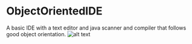 # ObjectOrientedIDE
A basic IDE with a text editor and java scanner and compiler that follows good object orientation.
    ![alt text](https://github.com/DouglasAbrams/ObjectOrientedIDE/Images/Img1.png)

